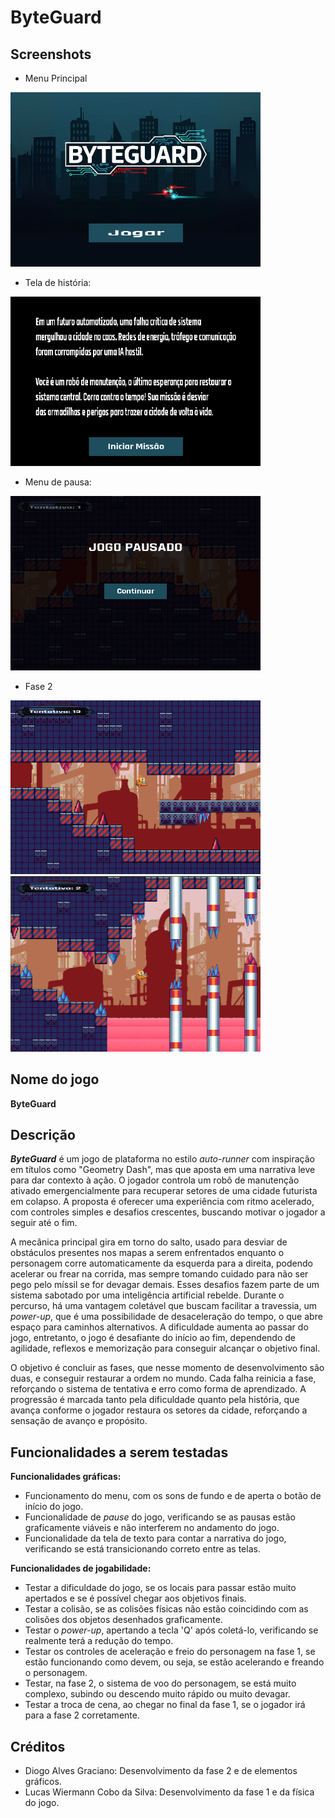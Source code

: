 # ByteGuard

## Screenshots
- Menu Principal

<img src="Screenshots/Menu.png" width="400">

- Tela de história:

<img src="Screenshots/StoryScreen.png" width="400">

- Menu de pausa:

<img src="Screenshots/Menu_Pause.png" width="400">

- Fase 2

<img src="Screenshots/Level2_Start.png" width="400">

<img src="Screenshots/Level2_Pipes.png" width="400">

## Nome do jogo
**ByteGuard**
## Descrição

***ByteGuard*** é um jogo de plataforma no estilo _auto-runner_ com inspiração em títulos como "Geometry Dash", mas que aposta em uma narrativa leve para dar contexto à ação. O jogador controla um robô de manutenção ativado emergencialmente para recuperar setores de uma cidade futurista em colapso. A proposta é oferecer uma experiência com ritmo acelerado, com controles simples e desafios crescentes, buscando motivar o jogador a seguir até o fim.

A mecânica principal gira em torno do salto, usado para desviar de obstáculos presentes nos mapas a serem enfrentados enquanto o personagem corre automaticamente da esquerda para a direita, podendo acelerar ou frear na corrida, mas sempre tomando cuidado para não ser pego pelo míssil se for devagar demais. Esses desafios fazem parte de um sistema sabotado por uma inteligência artificial rebelde. Durante o percurso, há uma vantagem coletável que buscam facilitar a travessia, um *power-up*, que é uma possibilidade de desaceleração do tempo, o que abre espaço para caminhos alternativos. A dificuldade aumenta ao passar do jogo, entretanto, o jogo é desafiante do início ao fim, dependendo de agilidade, reflexos e memorização para conseguir alcançar o objetivo final.

O objetivo é concluir as fases, que nesse momento de desenvolvimento são duas, e conseguir restaurar a ordem no mundo. Cada falha reinicia a fase, reforçando o sistema de tentativa e erro como forma de aprendizado. A progressão é marcada tanto pela dificuldade quanto pela história, que avança conforme o jogador restaura os setores da cidade, reforçando a sensação de avanço e propósito.

## Funcionalidades a serem testadas

**Funcionalidades gráficas:**
- Funcionamento do menu, com os sons de fundo e de aperta o botão de início do jogo.
- Funcionalidade de *pause* do jogo, verificando se as pausas estão graficamente viáveis e não interferem no andamento do jogo.
- Funcionalidade da tela de texto para contar a narrativa do jogo, verificando se está transicionando correto entre as telas.

**Funcionalidades de jogabilidade:**
- Testar a dificuldade do jogo, se os locais para passar estão muito apertados e se é possível chegar aos objetivos finais.
- Testar a colisão, se as colisões físicas não estão coincidindo com as colisões dos objetos desenhados graficamente.
- Testar o *power-up*, apertando a tecla 'Q' após coletá-lo, verificando se realmente terá a redução do tempo.
- Testar os controles de aceleração e freio do personagem na fase 1, se estão funcionando como devem, ou seja, se estão acelerando e freando o personagem.
- Testar, na fase 2, o sistema de voo do personagem, se está muito complexo, subindo ou descendo muito rápido ou muito devagar.
- Testar a troca de cena, ao chegar no final da fase 1, se o jogador irá para a fase 2 corretamente.

## Créditos
- Diogo Alves Graciano: Desenvolvimento da fase 2 e de elementos gráficos.
- Lucas Wiermann Cobo da Silva: Desenvolvimento da fase 1 e da física do jogo.